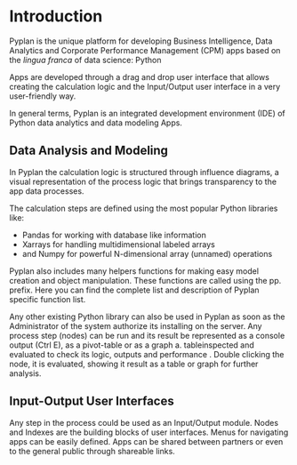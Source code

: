 
# Introduction
Pyplan is the unique platform for developing Business Intelligence, Data Analytics and Corporate Performance Management (CPM) apps based on the *lingua franca* of data science: Python

Apps are developed through a drag and drop user interface that allows creating the calculation logic and the Input/Output user interface in a very user-friendly way.

In general terms, Pyplan is an integrated development environment (IDE) of Python data analytics and data modeling Apps.

## Data Analysis and Modeling
In Pyplan the calculation logic is structured through influence diagrams, a visual representation of the process logic that brings transparency to the app data processes.

The calculation steps are defined using the most popular Python libraries like:

 - Pandas for working with database like information 
 - Xarrays for handling multidimensional labeled arrays 
 - and Numpy for powerful N-dimensional array (unnamed) operations

Pyplan also includes many helpers functions for making easy model creation and object manipulation. These functions are called using the pp. prefix.
Here you can find the complete list and description of Pyplan specific function list. 

Any other existing Python library can also be used in Pyplan as soon as the Administrator of the system authorize its installing on the server.
Any process step (nodes) can be run and its result be represented as a console output (Ctrl E), as a pivot-table or as a graph a.
 tableinspected and evaluated to check its logic, outputs and performance . Double clicking the node, it is evaluated, showing it result as a table or graph for further analysis.

## Input-Output User Interfaces
Any step in the process could be used as an Input/Output module. Nodes and Indexes are the building blocks of user interfaces.
Menus for navigating apps can be easily defined. Apps can be shared between partners or even to the general public through shareable links.

<!--stackedit_data:
eyJoaXN0b3J5IjpbLTEzNjUwNTcxOTEsLTM5NjE5MDcwNCw2Mz
gyMDkyODIsLTcxODY5MjA0LDc2OTY0MDI5MCwxMTg0MDMyNTc2
LDIwODM2MzcxNTcsNTg3MzgxOTA1LC0xOTc1MTc2MzAzLC02Mj
kyMzc4MDYsLTk0ODE1NzkxNCw5Mjg3MDgwNjAsLTM1MTE3NDY5
MiwxNjYyNjAyMTkwLDg4Mzc4MzM0NCwxNzc1MDk0NTI0LDgxMz
g0Mzg2NCwtMTY4NDEzMjA4OSwtMTU2NTk4MjEyMCwtMTM3NTM1
NTQ2XX0=
-->